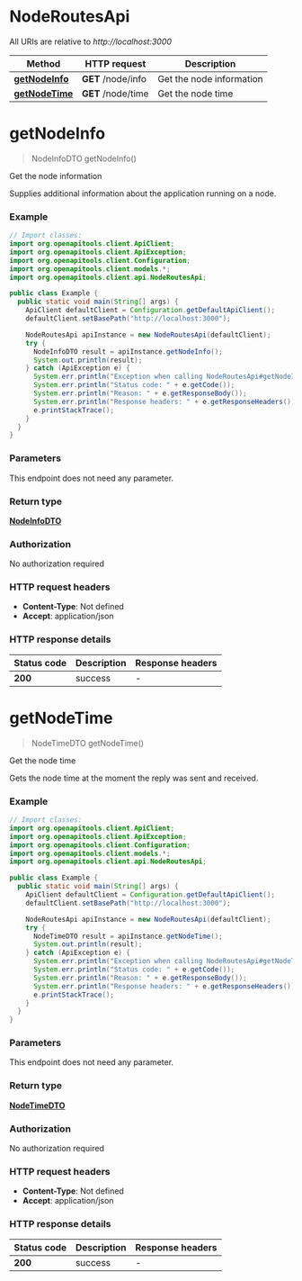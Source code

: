 # NodeRoutesApi

All URIs are relative to *http://localhost:3000*

Method | HTTP request | Description
------------- | ------------- | -------------
[**getNodeInfo**](NodeRoutesApi.md#getNodeInfo) | **GET** /node/info | Get the node information
[**getNodeTime**](NodeRoutesApi.md#getNodeTime) | **GET** /node/time | Get the node time


<a name="getNodeInfo"></a>
# **getNodeInfo**
> NodeInfoDTO getNodeInfo()

Get the node information

Supplies additional information about the application running on a node. 

### Example
```java
// Import classes:
import org.openapitools.client.ApiClient;
import org.openapitools.client.ApiException;
import org.openapitools.client.Configuration;
import org.openapitools.client.models.*;
import org.openapitools.client.api.NodeRoutesApi;

public class Example {
  public static void main(String[] args) {
    ApiClient defaultClient = Configuration.getDefaultApiClient();
    defaultClient.setBasePath("http://localhost:3000");

    NodeRoutesApi apiInstance = new NodeRoutesApi(defaultClient);
    try {
      NodeInfoDTO result = apiInstance.getNodeInfo();
      System.out.println(result);
    } catch (ApiException e) {
      System.err.println("Exception when calling NodeRoutesApi#getNodeInfo");
      System.err.println("Status code: " + e.getCode());
      System.err.println("Reason: " + e.getResponseBody());
      System.err.println("Response headers: " + e.getResponseHeaders());
      e.printStackTrace();
    }
  }
}
```

### Parameters
This endpoint does not need any parameter.

### Return type

[**NodeInfoDTO**](NodeInfoDTO.md)

### Authorization

No authorization required

### HTTP request headers

 - **Content-Type**: Not defined
 - **Accept**: application/json

### HTTP response details
| Status code | Description | Response headers |
|-------------|-------------|------------------|
**200** | success |  -  |

<a name="getNodeTime"></a>
# **getNodeTime**
> NodeTimeDTO getNodeTime()

Get the node time

Gets the node time at the moment the reply was sent and received.

### Example
```java
// Import classes:
import org.openapitools.client.ApiClient;
import org.openapitools.client.ApiException;
import org.openapitools.client.Configuration;
import org.openapitools.client.models.*;
import org.openapitools.client.api.NodeRoutesApi;

public class Example {
  public static void main(String[] args) {
    ApiClient defaultClient = Configuration.getDefaultApiClient();
    defaultClient.setBasePath("http://localhost:3000");

    NodeRoutesApi apiInstance = new NodeRoutesApi(defaultClient);
    try {
      NodeTimeDTO result = apiInstance.getNodeTime();
      System.out.println(result);
    } catch (ApiException e) {
      System.err.println("Exception when calling NodeRoutesApi#getNodeTime");
      System.err.println("Status code: " + e.getCode());
      System.err.println("Reason: " + e.getResponseBody());
      System.err.println("Response headers: " + e.getResponseHeaders());
      e.printStackTrace();
    }
  }
}
```

### Parameters
This endpoint does not need any parameter.

### Return type

[**NodeTimeDTO**](NodeTimeDTO.md)

### Authorization

No authorization required

### HTTP request headers

 - **Content-Type**: Not defined
 - **Accept**: application/json

### HTTP response details
| Status code | Description | Response headers |
|-------------|-------------|------------------|
**200** | success |  -  |


